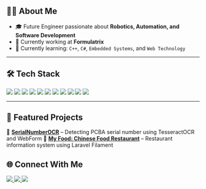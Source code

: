 ## 👨‍💻 About Me
- 🎓 Future Engineer passionate about **Robotics, Automation, and Software Development**  
- 💼 Currently working at **Formulatrix**  
- 🌱 Currently learning: `C++`, `C#`, `Embedded Systems`, and `Web Technology`  
---

## 🛠️ Tech Stack
<p>
  <!-- Languages -->
  <img src="https://img.shields.io/badge/C++-00599C?style=for-the-badge&logo=c%2b%2b&logoColor=white"/>
  <img src="https://img.shields.io/badge/Python-3776AB?style=for-the-badge&logo=python&logoColor=white"/>
  <img src="https://img.shields.io/badge/JavaScript-F7DF1E?style=for-the-badge&logo=javascript&logoColor=black"/>
  <img src="https://img.shields.io/badge/C%23-239120?style=for-the-badge&logo=c-sharp&logoColor=white"/>
  <img src="https://img.shields.io/badge/PHP-777BB4?style=for-the-badge&logo=php&logoColor=white"/>

  <!-- Frameworks -->
  <img src="https://img.shields.io/badge/React-20232A?style=for-the-badge&logo=react&logoColor=61DAFB"/>
  <img src="https://img.shields.io/badge/Laravel-F05440?style=for-the-badge&logo=laravel&logoColor=white"/>

  <!-- Microcontroller -->
  <img src="https://img.shields.io/badge/STM32-0072C6?style=for-the-badge&logo=stmicroelectronics&logoColor=white"/>
  <img src="https://img.shields.io/badge/ESP32-3C3C3B?style=for-the-badge&logo=espressif&logoColor=white"/>
  <img src="https://img.shields.io/badge/Arduino-00979D?style=for-the-badge&logo=arduino&logoColor=white"/>
  <img src="https://img.shields.io/badge/Raspberry%20Pi-C51A4A?style=for-the-badge&logo=raspberrypi&logoColor=white"/>
</p>

---

## 🚀 Featured Projects
🔹 [**SerialNumberOCR**](https://github.com/bumbleteaa/SerialNumberOCR) – Detecting PCBA serial number using TesseractOCR and WebForm
🔹 [**My Food: Chinese Food Restaurant**](https://github.com/YourUsername/your-repo) – Restaurant information system using Laravel Filament


## 🌐 Connect With Me
<p>
  <a href="https://www.linkedin.com/in/lucky-setiawan-310517198/">
    <img src="https://img.shields.io/badge/LinkedIn-0A66C2?style=for-the-badge&logo=linkedin&logoColor=white"/>
  </a>
  <a href="https://www.instagram.com/luckyystwn_/">
    <img src="https://img.shields.io/badge/Instagram-E4405F?style=for-the-badge&logo=instagram&logoColor=white"/>
  </a>
  <a href="https://medium.com/@luckyysetiawan">
    <img src="https://img.shields.io/badge/Medium-000000?style=for-the-badge&logo=medium&logoColor=white"/>
  </a>
  
</p>

